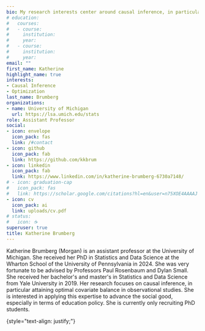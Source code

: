 ```yaml
---
bio: My research interests center around causal inference, in particular attaining optimal covariate balance in observational studies.
# education:
#   courses:
#   - course: 
#     institution: 
#     year: 
#   - course: 
#     institution: 
#     year: 
email: ""
first_name: Katherine
highlight_name: true
interests:
- Causal Inference
- Optimization
last_name: Brumberg
organizations:
- name: University of Michigan
  url: https://lsa.umich.edu/stats
role: Assistant Professor
social:
- icon: envelope
  icon_pack: fas
  link: /#contact
- icon: github
  icon_pack: fab
  link: https://github.com/kkbrum
- icon: linkedin
  icon_pack: fab
  link: https://www.linkedin.com/in/katherine-brumberg-6730a7148/
# - icon: graduation-cap
#   icon_pack: fas
#   link: https://scholar.google.com/citations?hl=en&user=n75XOE4AAAAJ
- icon: cv
  icon_pack: ai
  link: uploads/cv.pdf
# status:
#   icon: ☕️
superuser: true
title: Katherine Brumberg
---
```


Katherine Brumberg (Morgan) is an assistant professor at the University of Michigan. She received her PhD in Statistics and Data Science at the Wharton School of the University of Pennsylvania in 2024. She was very fortunate to be advised by Professors Paul Rosenbaum and Dylan Small. She received her bachelor's and master's in Statistics and Data Science from Yale University in 2019. Her research focuses on causal inference, in particular attaining optimal covariate balance in observational studies. She is interested in applying this expertise to advance the social good, especially in terms of education policy. She is currently only recruiting PhD students.

{style="text-align: justify;"}
